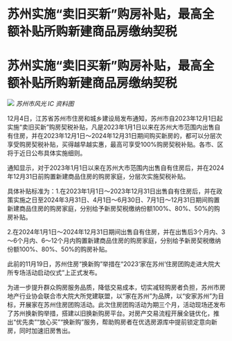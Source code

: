 # 苏州实施“卖旧买新”购房补贴，最高全额补贴所购新建商品房缴纳契税

# 苏州实施“卖旧买新”购房补贴，最高全额补贴所购新建商品房缴纳契税

![](https://inews.gtimg.com/om_bt/OYuxNQJiGi9uYwva2z8vviwNJJo7Qgy28efgGVFUIW3vgAA/1000)
_苏州市风光 IC 资料图_

12月4日，江苏省苏州市住房和城乡建设局发布通知，苏州市自2023年12月1日起实施“卖旧买新”购房契税补贴，凡是2023年1月1日以来在苏州大市范围内出售自有住房，并在2023年12月1日～2024年12月31日期间购买新房的，都可以分层次享受购房契税补贴，买得越早越实惠，最高可享受100%购房契税补贴。各市、区将于近日公布具体实施细则。

通知显示，对于2023年1月1日以来在苏州大市范围内出售自有住房后，并在2024年12月31日前购置新建商品住房的购房家庭，分层次实施契税补贴。

具体补贴标准为：1.在2023年1月1日～2023年12月31日出售自有住房后，并在政策实施之日至2024年3月31日、4月1日～6月30日、7月1日～12月31日期间购置新建商品住房的购房家庭，分别给予新房契税缴纳份额100%、80%、50%的购房补贴。

2.在2024年1月1日～2024年12月31日期间出售自有住房，并在出售后3个月内、3～6个月内、6～12个月内购置新建商品住房的购房家庭，分别给予新房契税缴纳份额100%、80%、50%的购房补贴。

此前的11月19日，苏州住房“换新购”举措在“2023‘家在苏州’住房团购走进大院大所专场活动启动仪式”上正式发布。

为进一步提升群众购房服务品质，降低交易成本，切实减轻购房者负担，苏州市房地产行业协会联合市大院大所党建联盟，以“家在苏州”为品牌，以“安家苏州”为目标，开展家在苏州住房团购活动。此次住房团购活动为期三个月，活动现场还发布了苏州换新购举措，搭建以旧换新购房平台。对房产交易流程开展全链优化，推出“优先卖”“放心买”“换新购”服务，帮助购房者在优选房源库中提前锁定意向新房，同时加速旧房售出。

